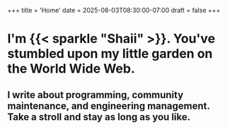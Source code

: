 +++
title = 'Home'
date = 2025-08-03T08:30:00-07:00
draft = false
+++

# I'm {{< sparkle "Shaii" >}}. You've stumbled upon my little garden on the World Wide Web.

## I write about programming, community maintenance, and engineering management. Take a stroll and stay as long as you like.
